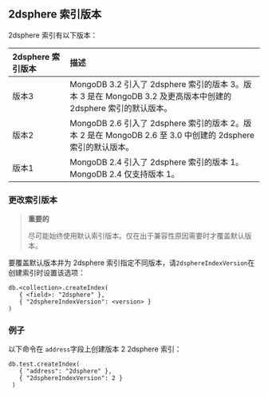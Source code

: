 ## 2dsphere 索引版本

2dsphere 索引有以下版本：

| 2dsphere 索引版本 | 描述                                                         |
| :---------------- | :----------------------------------------------------------- |
| 版本3             | MongoDB 3.2 引入了 2dsphere 索引的版本 3。版本 3 是在 MongoDB 3.2 及更高版本中创建的 2dsphere 索引的默认版本。 |
| 版本2             | MongoDB 2.6 引入了 2dsphere 索引的版本 2。版本 2 是在 MongoDB 2.6 至 3.0 中创建的 2dsphere 索引的默认版本。 |
| 版本1             | MongoDB 2.4 引入了 2dsphere 索引的版本 1。MongoDB 2.4 仅支持版本 1。 |

### 更改索引版本

> **重要的**
>
> 尽可能始终使用默认索引版本。仅在出于兼容性原因需要时才覆盖默认版本。

要覆盖默认版本并为 2dsphere 索引指定不同版本，请`2dsphereIndexVersion`在创建索引时设置该选项：

```
db.<collection>.createIndex(
   { <field>: "2dsphere" },
   { "2dsphereIndexVersion": <version> }
)
```

### 例子

以下命令在 `address`字段上创建版本 2 2dsphere 索引：

```
db.test.createIndex(
   { "address": "2dsphere" },
   { "2dsphereIndexVersion": 2 }
 )
```

